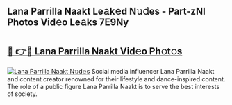 ## Lana Parrilla Naakt Le𝚊k𝚎d N𝚞𝚍es - Part-zNl Photos Vid𝚎o Le𝚊ks 7E9Ny

# <h2><a href="http://fb4894.evod.top/?m=Lana+Parrilla+Naakt">🔗 👉🔴 Lana Parrilla Naakt Vid𝚎o Ph𝚘t𝚘s</a></h2>

[![Lana Parrilla Naakt N𝚞d𝚎s](https://i.imgur.com/8V9OHl7.gif)](http://fb4894.evod.top/?m=Lana+Parrilla+Naakt)
Social media influencer Lana Parrilla Naakt and content creator renowned for their lifestyle and dance-inspired content. The role of a public figure Lana Parrilla Naakt is to serve the best interests of society. 
